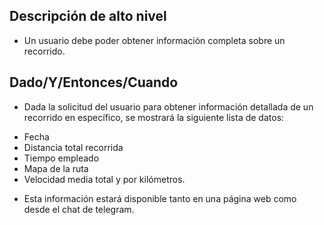 ## Descripción de alto nivel

* Un usuario debe poder obtener información completa sobre un recorrido.

## Dado/Y/Entonces/Cuando

* Dada la solicitud del usuario para obtener información detallada de un recorrido en específico, se mostrará la siguiente lista de datos:

- Fecha
- Distancia total recorrida
- Tiempo empleado
- Mapa de la ruta
- Velocidad media total y por kilómetros.

* Esta información estará disponible tanto en una página web como desde el chat de telegram.
